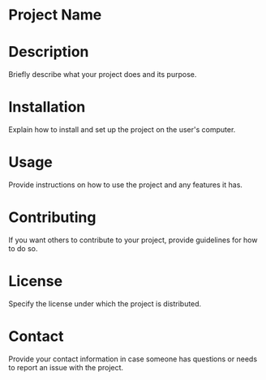 # Project Name

# Description
Briefly describe what your project does and its purpose.

# Installation
Explain how to install and set up the project on the user's computer.

# Usage
Provide instructions on how to use the project and any features it has.

# Contributing
If you want others to contribute to your project, provide guidelines for how to do so.

# License
Specify the license under which the project is distributed.

# Contact
Provide your contact information in case someone has questions or needs to report an issue with the project.